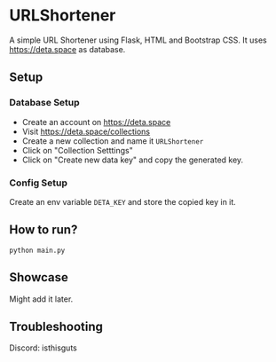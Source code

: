 # URLShortener
A simple URL Shortener using Flask, HTML and Bootstrap CSS. It uses https://deta.space as database.

## Setup

### Database Setup

- Create an account on https://deta.space
- Visit https://deta.space/collections
- Create a new collection and name it `URLShortener`
- Click on "Collection Setttings"
- Click on "Create new data key" and copy the generated key.

### Config Setup

Create an env variable `DETA_KEY` and store the copied key in it.

## How to run?

`python main.py`

## Showcase

Might add it later.

## Troubleshooting

Discord: isthisguts

